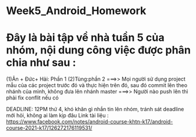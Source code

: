 # Week5_Android_Homework

Đây là bài tập về nhà tuần 5 của nhóm, nội dung công việc được phân chia như sau : 
==============================================================
(1)Ân + Đức+ Hải: Phần 1
(2)Tùng:phần 2 
===>> Mọi người sử dụng project mẫu của các project trước đó và thực hiện trên đó, sau đó commit lên theo nhánh của mình, không đưa lên nhánh master ===>> Người nào push lên thì phải fix conflit nếu có

DEADLINE: 12PM thứ 4, khó khăn gì nhắn tin lên nhóm, tránh sát deadline mới hỏi, không ai làm kịp đâu
Link tài liệu : https://www.facebook.com/notes/android-course-khtn-k17/android-course-2021-k17/126272176119531/

